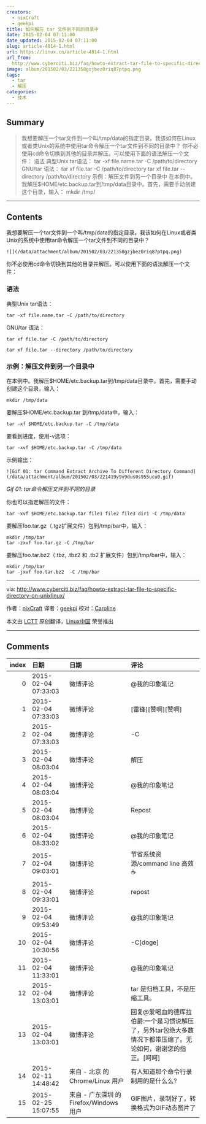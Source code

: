 ```yaml
---
creators:
  - nixCraft
  - geekpi
title: 如何解压 tar 文件到不同的目录中
date: 2015-02-04 07:11:00
date_updated: 2015-02-04 07:11:00
slug: article-4814-1.html
url: https://linux.cn/article-4814-1.html
url_from: 
  http://www.cyberciti.biz/faq/howto-extract-tar-file-to-specific-directory-on-unixlinux/
image: album/201502/03/221358gzjbez0riq87ptpq.png
tags:
  - tar
  - 解压
categories:
  - 技术
---
```


## Summary

> 我想要解压一个tar文件到一个叫/tmp/data的指定目录。我该如何在Linux或者类Unix的系统中使用tar命令解压一个tar文件到不同的目录中？  你不必使用cd命令切换到其他的目录并解压。可以使用下面的语法解压一个文件： 语法 典型Unix tar语法： tar -xf file.name.tar -C /path/to/directory  GNU/tar 语法： tar xf file.tar -C /path/to/directory tar xf file.tar --directory /path/to/directory  示例：解压文件到另一个目录中 在本例中。我解压$HOME/etc.backup.tar到/tmp/data目录中。首先，需要手动创建这个目录，输入： mkdir /tmp/

***

<!-- more -->

## Contents

我想要解压一个tar文件到一个叫/tmp/data的指定目录。我该如何在Linux或者类Unix的系统中使用tar命令解压一个tar文件到不同的目录中？

`![](/data/attachment/album/201502/03/221358gzjbez0riq87ptpq.png)`

你不必使用cd命令切换到其他的目录并解压。可以使用下面的语法解压一个文件：

### 语法

典型Unix tar语法：

```shell
tar -xf file.name.tar -C /path/to/directory
```

GNU/tar 语法：

```shell
tar xf file.tar -C /path/to/directory

tar xf file.tar --directory /path/to/directory
```

### 示例：解压文件到另一个目录中

在本例中。我解压$HOME/etc.backup.tar到/tmp/data目录中。首先，需要手动创建这个目录，输入：

```shell
mkdir /tmp/data
```

要解压$HOME/etc.backup.tar 到/tmp/data中，输入：

```shell
tar -xf $HOME/etc.backup.tar -C /tmp/data
```

要看到进度，使用-v选项：

```shell
tar -xvf $HOME/etc.backup.tar -C /tmp/data
```

示例输出：

`![Gif 01: tar Command Extract Archive To Different Directory Command](/data/attachment/album/201502/03/221419v9v9dus0s955ucu0.gif)`

*Gif 01: tar命令解压文件到不同的目录*

你也可以指定解压的文件：

```shell
tar -xvf $HOME/etc.backup.tar file1 file2 file3 dir1 -C /tmp/data
```

要解压foo.tar.gz（.tgz扩展文件）包到/tmp/bar中，输入：

```shell
mkdir /tmp/bar
tar -zxvf foo.tar.gz -C /tmp/bar
```

要解压foo.tar.bz2（.tbz, .tbz2 和 .tb2 扩展文件）包到/tmp/bar中，输入：

```shell
mkdir /tmp/bar
tar -jxvf foo.tar.bz2  -C /tmp/bar
```

---

via: <http://www.cyberciti.biz/faq/howto-extract-tar-file-to-specific-directory-on-unixlinux/>

作者：[nixCraft](http://www.cyberciti.biz/tips/about-us) 译者：[geekpi](https://github.com/geekpi) 校对：[Caroline](https://github.com/carolinewuyan)

本文由 [LCTT](https://github.com/LCTT/TranslateProject) 原创翻译，[Linux中国](https://linux.cn/) 荣誉推出

***

## Comments

|   index | 日期                | 日期                                    | 评论                                                                                                          |
|--------:|:--------------------|:----------------------------------------|:--------------------------------------------------------------------------------------------------------------|
|       0 | 2015-02-04 07:33:03 | 微博评论                                | @我的印象笔记                                                                                                 |
|       1 | 2015-02-04 07:33:03 | 微博评论                                | [雷锋][赞啊][赞啊]                                                                                            |
|       2 | 2015-02-04 07:33:03 | 微博评论                                | -C                                                                                                            |
|       3 | 2015-02-04 08:03:04 | 微博评论                                | 解压                                                                                                          |
|       4 | 2015-02-04 08:03:04 | 微博评论                                | @我的印象笔记                                                                                                 |
|       5 | 2015-02-04 08:03:04 | 微博评论                                | Repost                                                                                                        |
|       6 | 2015-02-04 08:33:02 | 微博评论                                | @我的印象笔记                                                                                                 |
|       7 | 2015-02-04 09:03:01 | 微博评论                                | 节省系统资源/command line 高效☕                                                                              |
|       8 | 2015-02-04 09:33:01 | 微博评论                                | repost                                                                                                        |
|       9 | 2015-02-04 09:53:49 | 微博评论                                | @我的印象笔记                                                                                                 |
|      10 | 2015-02-04 10:30:56 | 微博评论                                | -C[doge]                                                                                                      |
|      11 | 2015-02-04 11:33:01 | 微博评论                                | @我的印象笔记                                                                                                 |
|      12 | 2015-02-04 13:03:01 | 微博评论                                | tar 是归档工具，不是压缩工具。                                                                                |
|      13 | 2015-02-04 13:03:01 | 微博评论                                | 回复@爱喝血的德库拉伯爵:一个是习惯说解压了，另外tar包绝大多数情况下都带压缩了。无论如何，谢谢您的指正。[呵呵] |
|      14 | 2015-02-11 14:48:42 | 来自 - 北京 的 Chrome/Linux 用户        | 有人知道那个命令行录制用的是什么么?                                                                           |
|      15 | 2015-02-25 15:07:55 | 来自 - 广东深圳 的 Firefox/Windows 用户 | GIF图片，录制好了，转换格式为GIF动态图片了                                                                    |
